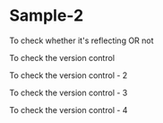 # Sample-2

To check whether it's reflecting OR not

To check the version control

To check the version control - 2

To check the version control - 3

To check the version control - 4